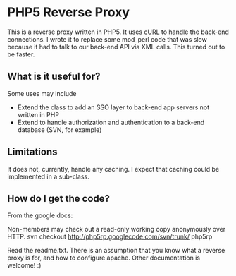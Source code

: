 # PHP5 Reverse Proxy #
This is a reverse proxy written in PHP5. It uses [cURL](http://us.php.net/curl) to handle the back-end connections. I wrote it to replace some mod\_perl code that was slow because it had to talk to our back-end API via XML calls. This turned out to be faster.

## What is it useful for? ##
Some uses may include
  * Extend the class to add an SSO layer to back-end app servers not written in PHP
  * Extend to handle authorization and authentication to a back-end database (SVN, for example)

## Limitations ##
It does not, currently, handle any caching. I expect that caching could be implemented in a sub-class.

## How do I get the code? ##
From the google docs:

Non-members may check out a read-only working copy anonymously over HTTP.
svn checkout http://php5rp.googlecode.com/svn/trunk/ php5rp

Read the readme.txt. There is an assumption that you know what a reverse proxy is for, and how to configure apache. Other documentation is welcome! :)